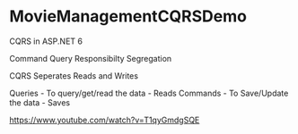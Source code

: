 # MovieManagementCQRSDemo

CQRS in ASP.NET 6

Command Query Responsibilty Segregation 

CQRS Seperates Reads and Writes

Queries - To query/get/read the data  - Reads
Commands - To Save/Update the data   - Saves

https://www.youtube.com/watch?v=T1qyGmdgSQE


